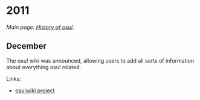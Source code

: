 # 2011

*Main page: [History of osu!](/wiki/HOO).*

## December

The osu! wiki was announced, allowing users to add all sorts of information about everything osu! related.

Links:

- [osu!wiki project](https://osu.ppy.sh/community/forums/topics/68479)
